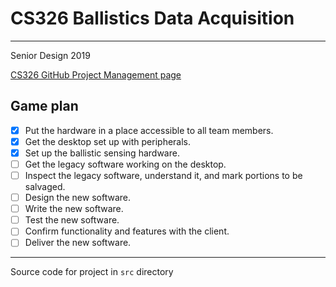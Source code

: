 
# CS326 Ballistics Data Acquisition

---------------------------------

Senior Design 2019

[CS326 GitHub Project Management page](https://github.com/VCU-CS-Capstone/2019-CS326-DuPont-Ballistic-Data-Acquisition/projects/1)


## Game plan
- [x] Put the hardware in a place accessible to all team members.
- [x] Get the desktop set up with peripherals.
- [x] Set up the ballistic sensing hardware.
- [ ] Get the legacy software working on the desktop.
- [ ] Inspect the legacy software, understand it, and mark portions to be salvaged.
- [ ] Design the new software.
- [ ] Write the new software.
- [ ] Test the new software.
- [ ] Confirm functionality and features with the client.
- [ ] Deliver the new software.

------------------------------------

Source code for project in `src` directory
